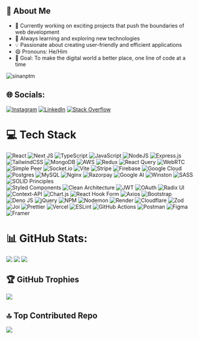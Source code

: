 ## 💫 About Me

- 🚀 Currently working on exciting projects that push the boundaries of web development
- 🌱 Always learning and exploring new technologies
- 💡 Passionate about creating user-friendly and efficient applications
- 😄 Pronouns: He/Him
- 🎯 Goal: To make the digital world a better place, one line of code at a time

<p align="left"> 
  <img src="https://komarev.com/ghpvc/?username=sinanptm&label=Profile%20views&color=0e75b6&style=flat" alt="sinanptm" /> 
</p>

## 🌐 Socials:
[![Instagram](https://img.shields.io/badge/Instagram-%23E4405F.svg?logo=Instagram&logoColor=white)](https://instagram.com/si_an_z) 
[![LinkedIn](https://img.shields.io/badge/LinkedIn-%230077B5.svg?logo=linkedin&logoColor=white)](https://linkedin.com/in/muhammed-sinan-1950b3290) 
[![Stack Overflow](https://img.shields.io/badge/-Stackoverflow-FE7A16?logo=stack-overflow&logoColor=white)](https://stackoverflow.com/users/25472984)

# 💻 Tech Stack

![React](https://img.shields.io/badge/react-%2320232a.svg?style=flat&logo=react&logoColor=%2361DAFB)
![Next JS](https://img.shields.io/badge/Next-black?style=flat&logo=next.js&logoColor=white)
![TypeScript](https://img.shields.io/badge/typescript-%23007ACC.svg?style=flat&logo=typescript&logoColor=white)
![JavaScript](https://img.shields.io/badge/javascript-%23323330.svg?style=flat&logo=javascript&logoColor=%23F7DF1E)
![NodeJS](https://img.shields.io/badge/node.js-6DA55F?style=flat&logo=node.js&logoColor=white)
![Express.js](https://img.shields.io/badge/express.js-%23404d59.svg?style=flat&logo=express&logoColor=%2361DAFB)
![TailwindCSS](https://img.shields.io/badge/tailwindcss-%2338B2AC.svg?style=flat&logo=tailwind-css&logoColor=white)
![MongoDB](https://img.shields.io/badge/MongoDB-%234ea94b.svg?style=flat&logo=mongodb&logoColor=white)
![AWS](https://img.shields.io/badge/AWS-%23FF9900.svg?style=flat&logo=amazon-aws&logoColor=white)
![Redux](https://img.shields.io/badge/redux-%23593d88.svg?style=flat&logo=redux&logoColor=white)
![React Query](https://img.shields.io/badge/-React%20Query-FF4154?style=flat&logo=react%20query&logoColor=white)
![WebRTC](https://img.shields.io/badge/WebRTC-333333?style=flat&logo=webrtc&logoColor=white)
![Simple Peer](https://img.shields.io/badge/Simple_Peer-4A154B?style=flat&logo=webrtc&logoColor=white)
![Socket.io](https://img.shields.io/badge/Socket.io-black?style=flat&logo=socket.io&badgeColor=010101)
![Vite](https://img.shields.io/badge/vite-%23646CFF.svg?style=flat&logo=vite&logoColor=white)
![Stripe](https://img.shields.io/badge/stripe-%236464FF.svg?style=flat&logo=stripe&logoColor=white)
![Firebase](https://img.shields.io/badge/firebase-%23039BE5.svg?style=flat&logo=firebase)
![Google Cloud](https://img.shields.io/badge/GoogleCloud-%234285F4.svg?style=flat&logo=google-cloud&logoColor=white)
![Postgres](https://img.shields.io/badge/postgres-%23316192.svg?style=flat&logo=postgresql&logoColor=white)
![MySQL](https://img.shields.io/badge/mysql-4479A1.svg?style=flat&logo=mysql&logoColor=white)
![Nginx](https://img.shields.io/badge/nginx-%23009639.svg?style=flat&logo=nginx&logoColor=white)
![Razorpay](https://img.shields.io/badge/razorpay-%2300A7E1.svg?style=flat&logo=razorpay&logoColor=white)
![Google AI](https://img.shields.io/badge/Google_AI-4285F4?style=flat&logo=google&logoColor=white)
![Winston](https://img.shields.io/badge/Winston-231F20?style=flat&logo=winston&logoColor=white)
![SASS](https://img.shields.io/badge/SASS-hotpink.svg?style=flat&logo=SASS&logoColor=white)
![SOLID Principles](https://img.shields.io/badge/SOLID_Principles-%230D6EFD.svg?style=flat&logo=architecture&logoColor=white)  
![Styled Components](https://img.shields.io/badge/styled--components-DB7093?style=flat&logo=styled-components&logoColor=white)
![Clean Architecture](https://img.shields.io/badge/Clean_Architecture-%230D6EFD.svg?style=flat&logo=architecture&logoColor=white)
![JWT](https://img.shields.io/badge/JWT-black?style=flat&logo=JSON%20web%20tokens)
![OAuth](https://img.shields.io/badge/OAuth-3C78A9?style=flat&logo=oauth&logoColor=white)
![Radix UI](https://img.shields.io/badge/radix%20ui-161618.svg?style=flat&logo=radix-ui&logoColor=white)
![Context-API](https://img.shields.io/badge/Context--Api-000000?style=flat&logo=react)
![Chart.js](https://img.shields.io/badge/chart.js-F5788D.svg?style=flat&logo=chart.js&logoColor=white)
![React Hook Form](https://img.shields.io/badge/React%20Hook%20Form-%23EC5990.svg?style=flat&logo=reacthookform&logoColor=white)
![Axios](https://img.shields.io/badge/Axios-5A29E3?style=flat&logo=axios&logoColor=white)
![Bootstrap](https://img.shields.io/badge/bootstrap-%238511FA.svg?style=flat&logo=bootstrap&logoColor=white)
![Deno JS](https://img.shields.io/badge/deno%20js-000000?style=flat&logo=deno&logoColor=white)
![jQuery](https://img.shields.io/badge/jquery-%230769AD.svg?style=flat&logo=jquery&logoColor=white)
![NPM](https://img.shields.io/badge/NPM-%23CB3837.svg?style=flat&logo=npm&logoColor=white)
![Nodemon](https://img.shields.io/badge/NODEMON-%23323330.svg?style=flat&logo=nodemon&logoColor=%BBDEAD)
![Render](https://img.shields.io/badge/Render-%46E3B7.svg?style=flat&logo=render&logoColor=white)
![Cloudflare](https://img.shields.io/badge/Cloudflare-F38020?style=flat&logo=Cloudflare&logoColor=white)
![Zod](https://img.shields.io/badge/zod-%233068b7.svg?style=flat&logo=zod&logoColor=white)
![Joi](https://img.shields.io/badge/Joi-0080FF?style=flat&logo=joi&logoColor=white)
![Prettier](https://img.shields.io/badge/Prettier-F7B93E?style=flat&logo=prettier&logoColor=black)
![Vercel](https://img.shields.io/badge/vercel-%23000000.svg?style=flat&logo=vercel&logoColor=white)
![ESLint](https://img.shields.io/badge/ESLint-4B3263?style=flat&logo=eslint&logoColor=white)
![GitHub Actions](https://img.shields.io/badge/github%20actions-%232671E5.svg?style=flat&logo=githubactions&logoColor=white)
![Postman](https://img.shields.io/badge/Postman-FF6C37?style=flat&logo=postman&logoColor=white)
![Figma](https://img.shields.io/badge/figma-%23F24E1E.svg?style=flat&logo=figma&logoColor=white)
![Framer](https://img.shields.io/badge/Framer-black?style=flat&logo=framer&logoColor=blue)

# 📊 GitHub Stats:
![](https://github-readme-stats.vercel.app/api?username=sinanptm&theme=dark&hide_border=false&include_all_commits=true&count_private=true)
![](https://github-readme-streak-stats.herokuapp.com/?user=sinanptm&theme=dark&hide_border=false)
![](https://github-readme-stats.vercel.app/api/top-langs/?username=sinanptm&theme=dark&hide_border=false&include_all_commits=true&count_private=true&layout=compact)

## 🏆 GitHub Trophies
![](https://github-profile-trophy.vercel.app/?username=sinanptm&theme=radical&no-frame=false&no-bg=true&margin-w=4)


## 🔝 Top Contributed Repo
![](https://github-contributor-stats.vercel.app/api?username=sinanptm&limit=5&theme=dark&combine_all_yearly_contributions=true)

<!-- Proudly created with GPRM ( https://gprm.itsvg.in ) -->
